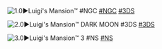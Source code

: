 <!--

<details>
<summary>layout: page
title: "Luigi's Mansion™"
permalink: https://jeuxsf.github.io/JSF/nintendo/luigimansion/

</details>
  
#### hidden field with metadata

-->

![1.0►Luigi's Mansion™ #NGC](https://www.mobygames.com/images/covers/l/26855-luigi-s-mansion-gamecube-front-cover.jpg)
[#NGC](https://ouo.io/9WOX07) [#3DS](https://ouo.io/ONOpZK7)

![2.0►Luigi's Mansion™ DARK MOON #3DS](https://www.mobygames.com/images/covers/l/289887-luigi-s-mansion-dark-moon-nintendo-3ds-front-cover.png)
[#3DS](https://ouo.io/Yf0L9u)

![3.0►Luigi's Mansion™ 3 #NS](https://www.mobygames.com/images/covers/l/665273-luigi-s-mansion-3-nintendo-switch-front-cover.jpg)
[#NS](https://ouo.io/GAZHXiv)
